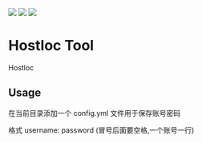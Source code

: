 
![](https://github.com/zhanghanyun/hostloc/workflows/Go/badge.svg?branch=master)
![](https://img.shields.io/badge/license-MIT-blueviolet.svg)
![](https://tokei.rs/b1/github/zhanghanyun/hostloc?category=code)


# Hostloc Tool

Hostloc  

## Usage

在当前目录添加一个 config.yml 文件用于保存账号密码

格式 username: password (冒号后面要空格,一个账号一行)
